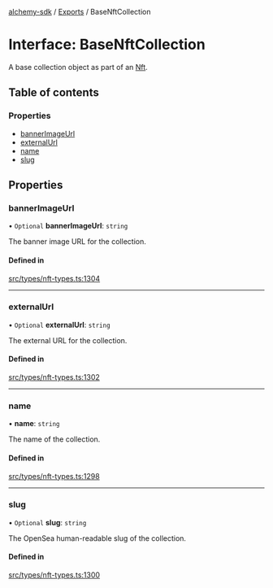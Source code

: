 [alchemy-sdk](../README.md) / [Exports](../modules.md) / BaseNftCollection

# Interface: BaseNftCollection

A base collection object as part of an [Nft](Nft.md).

## Table of contents

### Properties

- [bannerImageUrl](BaseNftCollection.md#bannerimageurl)
- [externalUrl](BaseNftCollection.md#externalurl)
- [name](BaseNftCollection.md#name)
- [slug](BaseNftCollection.md#slug)

## Properties

### bannerImageUrl

• `Optional` **bannerImageUrl**: `string`

The banner image URL for the collection.

#### Defined in

[src/types/nft-types.ts:1304](https://github.com/alchemyplatform/alchemy-sdk-js/blob/ae0aa3f0/src/types/nft-types.ts#L1304)

___

### externalUrl

• `Optional` **externalUrl**: `string`

The external URL for the collection.

#### Defined in

[src/types/nft-types.ts:1302](https://github.com/alchemyplatform/alchemy-sdk-js/blob/ae0aa3f0/src/types/nft-types.ts#L1302)

___

### name

• **name**: `string`

The name of the collection.

#### Defined in

[src/types/nft-types.ts:1298](https://github.com/alchemyplatform/alchemy-sdk-js/blob/ae0aa3f0/src/types/nft-types.ts#L1298)

___

### slug

• `Optional` **slug**: `string`

The OpenSea human-readable slug of the collection.

#### Defined in

[src/types/nft-types.ts:1300](https://github.com/alchemyplatform/alchemy-sdk-js/blob/ae0aa3f0/src/types/nft-types.ts#L1300)
